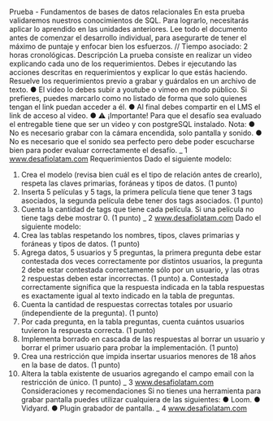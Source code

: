 Prueba - Fundamentos de bases de datos
relacionales
En esta prueba validaremos nuestros conocimientos de SQL. Para lograrlo, necesitarás
aplicar lo aprendido en las unidades anteriores.
Lee todo el documento antes de comenzar el desarrollo individual, para asegurarte de tener
el máximo de puntaje y enfocar bien los esfuerzos.
// Tiempo asociado: 2 horas cronológicas.
Descripción
La prueba consiste en realizar un video explicando cada uno de los requerimientos. Debes ir
ejecutando las acciones descritas en requerimientos y explicar lo que estás haciendo.
Resuelve los requerimientos previo a grabar y guárdalos en un archivo de texto.
● El video lo debes subir a youtube o vimeo en modo público. Si prefieres, puedes
marcarlo como no listado de forma que solo quienes tengan el link puedan
acceder a él.
● Al final debes compartir en el LMS el link de acceso al video.
● ⚠️ ¡Importante! Para que el desafío sea evaluado el entregable tiene que ser un
video y con postgreSQL instalado.
Nota:
● No es necesario grabar con la cámara encendida, solo pantalla y sonido.
● No es necesario que el sonido sea perfecto pero debe poder escucharse bien
para poder evaluar correctamente el desafío.
_ 1
www.desafiolatam.com
Requerimientos
Dado el siguiente modelo:
1. Crea el modelo (revisa bien cuál es el tipo de relación antes de crearlo), respeta las
claves primarias, foráneas y tipos de datos.
(1 punto)
2. Inserta 5 películas y 5 tags, la primera película tiene que tener 3 tags asociados, la
segunda película debe tener dos tags asociados.
(1 punto)
3. Cuenta la cantidad de tags que tiene cada película. Si una película no tiene tags debe
mostrar 0.
(1 punto)
_ 2
www.desafiolatam.com
Dado el siguiente modelo:
4. Crea las tablas respetando los nombres, tipos, claves primarias y foráneas y tipos de
datos.
(1 punto)
5. Agrega datos, 5 usuarios y 5 preguntas, la primera pregunta debe estar contestada
dos veces correctamente por distintos usuarios, la pregunta 2 debe estar contestada
correctamente sólo por un usuario, y las otras 2 respuestas deben estar incorrectas.
(1 punto)
a. Contestada correctamente significa que la respuesta indicada en la tabla
respuestas es exactamente igual al texto indicado en la tabla de preguntas.
6. Cuenta la cantidad de respuestas correctas totales por usuario (independiente de la
pregunta).
(1 punto)
7. Por cada pregunta, en la tabla preguntas, cuenta cuántos usuarios tuvieron la
respuesta correcta.
(1 punto)
8. Implementa borrado en cascada de las respuestas al borrar un usuario y borrar el
primer usuario para probar la implementación.
(1 punto)
9. Crea una restricción que impida insertar usuarios menores de 18 años en la base de
datos.
(1 punto)
10. Altera la tabla existente de usuarios agregando el campo email con la restricción de
único.
(1 punto)
_ 3
www.desafiolatam.com
Consideraciones y recomendaciones
Si no tienes una herramienta para grabar pantalla puedes utilizar cualquiera de las
siguientes:
● Loom.
● Vidyard.
● Plugin grabador de pantalla.
_ 4
www.desafiolatam.com
